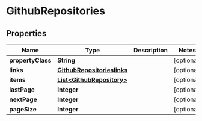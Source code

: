 

# GithubRepositories


## Properties

Name | Type | Description | Notes
------------ | ------------- | ------------- | -------------
**propertyClass** | **String** |  |  [optional]
**links** | [**GithubRepositorieslinks**](GithubRepositorieslinks.md) |  |  [optional]
**items** | [**List&lt;GithubRepository&gt;**](GithubRepository.md) |  |  [optional]
**lastPage** | **Integer** |  |  [optional]
**nextPage** | **Integer** |  |  [optional]
**pageSize** | **Integer** |  |  [optional]



